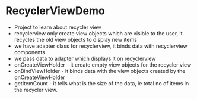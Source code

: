 # RecyclerViewDemo

- Project to learn about recycler view
- recyclerview only create view objects which are visible to the user, it recycles the old view objects to display new items
- we have adapter class for recyclerview, it binds data with recyclerview components
- we pass data to adapter which displays it on recyclerview
- onCreateViewHolder - it create empty view objects for the recycler view
- onBindViewHolder - it binds data with the view objects created by the onCreateViewHolder
- getItemCount - it tells what is the size of the data, ie total no of items in the recycler view.
